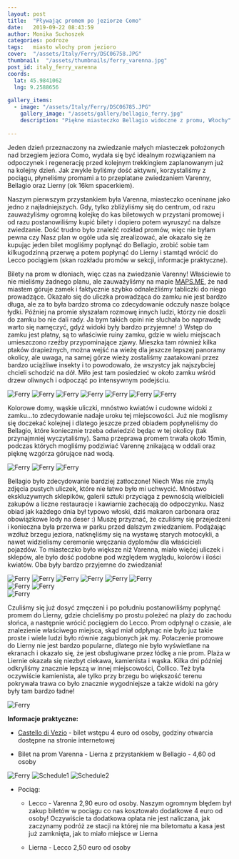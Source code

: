 ```yaml
---
layout: post
title:  "Pływając promem po jeziorze Como"
date:   2019-09-22 08:43:59
author: Monika Suchoszek
categories: podroze
tags:	miasto wlochy prom jezioro
cover:  "/assets/Italy/Ferry/DSC06758.JPG"
thumbnail:  "/assets/thumbnails/ferry_varenna.jpg"
post_id: italy_ferry_varenna
coords:
  lat: 45.9841062
  lng: 9.2588656
  
gallery_items:
  - image: "/assets/Italy/Ferry/DSC06785.JPG"
    gallery_image: "/assets/gallery/bellagio_ferry.jpg"
    description: "Piękne miasteczko Bellagio widoczne z promu, Włochy"
      
---
```

Jeden dzień przeznaczony na zwiedzanie małych miasteczek położonych nad brzegiem jeziora Como, wydała się być idealnym rozwiązaniem
na odpoczynek i regenerację przed kolejnym trekkingiem zaplanowanym już na kolejny dzień. Jak zwykle byliśmy dość aktywni, korzystaliśmy z pociągu, 
płyneliśmy promami a to przeplatane zwiedzaniem Varenny, Bellagio oraz Lierny (ok 16km spacerkiem).

Naszym pierwszym przystankiem była Varenna, miasteczko oceninane jako jedno z najładniejszych. Gdy, tylko zbliżyliśmy się do centrum, od razu zauważyliśmy ogromną kolejkę
do kas biletowych w przystani promowej i od razu postanowiliśmy kupić bilety i dopiero potem wyruszyć na dalsze zwiedzanie. Dość trudno było znaleźć rozkład promów, więc
nie byłam pewna czy Nasz plan w ogóle uda się zrealizować, ale okazało się że kupując jeden bilet mogliśmy popłynąć do Bellagio, zrobić sobie tam kilkugodzinną przerwę
a potem popłynąć do Lierny i stamtąd wrócić do Lecco pociągiem (skan rozkładu promów w sekcji, informacje praktyczne).

Bilety na prom w dłoniach, więc czas na zwiedzanie Varenny! Właściewie to nie mieliśmy żadnego planu, ale zauważyliśmy na mapie [MAPS.ME](https://maps.me/), że nad miastem góruje zamek i faktycznie szybko
odnaleźliśmy tabliczki do niego prowadzące. Okazało się do uliczka prowadząca do zamku nie jest bardzo długa, ale za to była bardzo stroma co zdecydowanie odczuły
nasze bolące łydki. Później na promie słyszałam rozmowę innych ludzi, którzy nie doszli do zamku bo nie dali rady. Ja bym takich opini nie słuchała bo naprawdę warto się
namęczyć, gdyż widoki były bardzo przyjemne! :) Wstęp do zamku jest płatny, są to właściwie ruiny zamku, gdzie w wielu miejscach umieszczono rzeźby przypominające zjawy.
Mieszka tam również kilka ptaków drapieżnych, można wejść na wieżę dla jeszcze lepszej panoramy okolicy, ale uwaga, na samej górze wieży zostaliśmy zaatakowani przez
bardzo uciążliwe insekty i to powodowało, że wszystcy jak najszybciej chcieli schodzić na dół. Miło jest tam posiedzieć w około zamku wśród drzew oliwnych i odpocząć po
intensywnym podejściu.

<img src="/assets/Italy/Ferry/DSC06732.JPG" alt="Ferry" />

<img src="/assets/Italy/Ferry/DSC06738.JPG" alt="Ferry" />

<img src="/assets/Italy/Ferry/DSC06756.JPG" alt="Ferry" />

<img src="/assets/Italy/Ferry/DSC06758.JPG" alt="Ferry" />

<img src="/assets/Italy/Ferry/DSC06764.JPG" alt="Ferry" />

<img src="/assets/Italy/Ferry/DSC06769.JPG" alt="Ferry" />

<img src="/assets/Italy/Ferry/DSC06772.JPG" alt="Ferry" />

Kolorowe domy, wąskie uliczki, mnóstwo kwiatów i cudowne widoki z zamku...to zdecydowanie nadaje uroku tej miejscowości. Już nie moglismy się doczekać kolejnej i dlatego
jeszcze przed obiadem popłyneliśmy do Bellagio, które koniecznie trzeba odwiedzić będąc w tej okolicy (tak przynajmniej wyczytaliśmy). Sama przeprawa promem trwała około 15min,
podczas których mogliśmy podziwiać Varennę znikającą w oddali oraz pięknę wzgórza górujące nad wodą.

<img src="/assets/Italy/Ferry/DSC06804.JPG" alt="Ferry" />

<img src="/assets/Italy/Ferry/DSC06807.JPG" alt="Ferry" />

<img src="/assets/Italy/Ferry/DSC06814.JPG" alt="Ferry" />

Bellagio było zdecydowanie bardziej zatłoczone! Niech Was nie zmylą zdjęcia pustych uliczek, które nie łatwo było mi uchwycić. Mnóstwo ekskluzywnych sklepików, galerii sztuki przyciąga z pewnością wielbicieli zakupów a liczne restauracje i kawiarnie zachecają
do odpoczynku. Nasz obiad jak każdego dnia był typowo włoski, dziś makaron carbonara oraz obowiązkowe lody na deser :) Muszę przyznać, że czuliśmy się przejedzeni i 
konieczna była przerwa w parku przed dalszym zwiedzaniem. Podążając wzdłuż brzegu jeziora, natknęliśmy się na wystawę starych motocykli, a nawet widzielismy ceremonie wręczania
dyplomów dla właścicieli pojazdów. To miasteczko było większe niż Varenna, miało więćej uliczek i sklepów, ale było dość podobne pod względem wyglądu, kolorów i ilości kwiatów.
Oba były bardzo przyjemne do zwiedzania!

<img src="/assets/Italy/Ferry/DSC06785.JPG" alt="Ferry" />

<img src="/assets/Italy/Ferry/DSC06797.JPG" alt="Ferry" />

<img src="/assets/Italy/Ferry/DSC06799.JPG" alt="Ferry" />

<img src="/assets/Italy/Ferry/DSC06817.JPG" alt="Ferry" />

<img src="/assets/Italy/Ferry/DSC06820.JPG" alt="Ferry" />

<img src="/assets/Italy/Ferry/DSC06782.JPG" alt="Ferry" />

<div class="row">
  <img src="/assets/Italy/Ferry/DSC06818.JPG" class="column-50" alt="Ferry" />
  <img src="/assets/Italy/Ferry/DSC06821.JPG" class="column-50" alt="Ferry" />
</div>

<img src="/assets/Italy/Ferry/DSC06823.JPG" alt="Ferry" />

Czuliśmy się już dosyć zmęczeni i po południu postanowiliśmy popłynąć promem do Lierny, gdzie chcieliśmy po prostu poleżeć na plaży do zachodu słońca, a następnie wrócić pociągiem
do Lecco. Prom odpłynął o czasie, ale znalezienie właściwego miejsca, skąd miał odpłynąc nie było juz takie proste i wiele ludzi było równie zagubionych jak my. Połaczenie promowe do Lierny
nie jest bardzo popularne, dlatego nie było wyświetlane na ekranach i okazało się, że jest obsługiwane przez łódkę a nie prom. Plaża w Liernie okazała się niezbyt ciekawa, kamienista
i wąska. Kilka dni później odkryliśmy znacznie lepszą w innej miejscowości, Collico. Też była oczywiście kamienista, ale tylko przy brzegu bo większość terenu pokrywała trawa co 
było znacznie wygodniejsze a także widoki na góry były tam bardzo ładne!

<img src="/assets/Italy/Ferry/DSC06825.JPG" alt="Ferry" />


__Informacje praktyczne:__

  * [Castello di Vezio](http://www.castellodivezio.it/EN/home-en.html)  - bilet wstępu 4 euro od osoby, godziny otwarcia dostępne na stronie internetowej 

  * Bilet na prom Varenna - Lierna z przystankiem w Bellagio - 4,60 od osoby

<img src="/assets/Italy/Ferry/DSC06776.JPG" alt="Ferry" />


<img src="/assets/Italy/Ferry/IMG_20200112_schedule1.jpg" alt="Schedule1" />


<img src="/assets/Italy/Ferry/IMG_20200112_schedule2.jpg" alt="Schedule2" />

  * Pociąg:

    * Lecco - Varenna 2,90 euro od osoby. Naszym ogromnym błędem był zakup biletów w pociągu co nas kosztowało dodatkowe 4 euro od osoby!
      Oczywiście ta dodatkowa opłata nie jest naliczana, jak zaczynamy podróż ze stacji na której nie ma biletomatu a kasa jest już zamknięta, jak to miało miejsce w Lierna  
	  
    * Lierna - Lecco 2,50 euro od osoby





